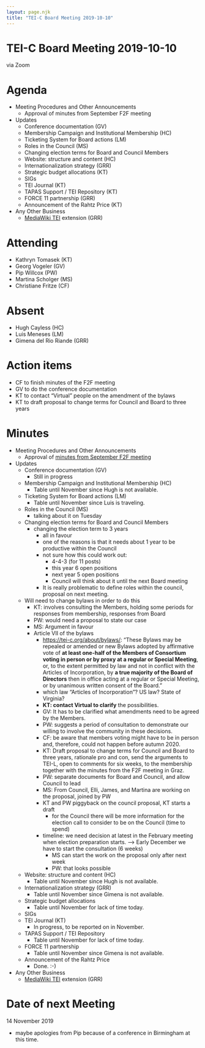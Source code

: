 ```yaml
---
layout: page.njk
title: "TEI-C Board Meeting 2019-10-10"
---
```

# TEI-C Board Meeting 2019-10-10
via Zoom


Agenda
======


* Meeting Procedures and Other Announcements
	+ Approval of minutes from September F2F meeting
* Updates
	+ Conference documentation (GV)
	+ Membership Campaign and Institutional Membership (HC)
	+ Ticketing System for Board actions (LM)
	+ Roles in the Council (MS)
	+ Changing election terms for Board and Council Members
	+ Website: structure and content (HC)
	+ Internationalization strategy (GRR)
	+ Strategic budget allocations (KT)
	+ SIGs
	+ TEI Journal (KT)
	+ TAPAS Support / TEI Repository (KT)
	+ FORCE 11 partnership (GRR)
	+ Announcement of the Rahtz Price (KT)
* Any Other Business
	+ [MediaWiki TEI](https://www.mediawiki.org/wiki/Extension:TEI) extension (GRR)


Attending
=========


* Kathryn Tomasek (KT)
* Georg Vogeler (GV)
* Pip Willcox (PW)
* Martina Scholger (MS)
* Christiane Fritze (CF)


Absent
======


* Hugh Cayless (HC)
* Luis Meneses (LM)
* Gimena del Rio Riande (GRR)


Action items
============


* CF to finish minutes of the F2F meeting
* GV to do the conference documentation
* KT to contact “Virtual” people on the amendment of the bylaws
* KT to draft proposal to change terms for Council and Board to three years


Minutes
=======


* Meeting Procedures and Other Announcements
	+ Approval of [minutes from September F2F meeting](https://tei-c.org/board/board-tei-c-face-to-face-board-meeting-2019-09-20/)
* Updates
	+ Conference documentation (GV)
		- Still in progress
	+ Membership Campaign and Institutional Membership (HC)
		- Table until November since Hugh is not available.
	+ Ticketing System for Board actions (LM)
		- Table until November since Luis is traveling.
	+ Roles in the Council (MS)
		- talking about it on Tuesday
	+ Changing election terms for Board and Council Members
		- changing the election term to 3 years
			* all in favour
			* one of the reasons is that it needs about 1 year to be productive within the Council
			* not sure how this could work out: 
				+ 4\-4\-3 (for 11 posts)
				+ this year 6 open positions
				+ next year 5 open positions
				+ Council will think about it until the next Board meeting
			* It is really problematic to define roles within the council, proposal on next meeting.
	+ Will need to change bylaws in order to do this
		- KT: involves consulting the Members, holding some periods for responses from membership, responses from Board
		- PW: would need a proposal to state our case
		- MS: Argument in favour
		- Article VII of the bylaws 
			* [https://tei\-c.org/about/bylaws/](https://tei-c.org/about/bylaws/):
			“These Bylaws may be repealed or amended or new Bylaws adopted by affirmative vote of **at least one\-half of the Members of Consortium voting in person or by proxy at a regular or Special Meeting**, or, to the extent permitted by law and not in conflict with the Articles of Incorporation, by **a true majority of the Board of Directors** then in office acting at a regular or Special Meeting, or by unanimous written consent of the Board.”
			* which law “Articles of Incorporation”? US law? State of Virginia?
			* **KT: contact Virtual to clarify** the possibilities.
			* GV: It has to be clarified what amendments need to be agreed by the Members.
			* PW: suggests a period of consultation to demonstrate our willing to involve the community in these decisions.
			* CF: be aware that members voting might have to be in person and, therefore, could not happen before autumn 2020\.
			* KT: Draft proposal to change terms for Council and Board to three years, rationale pro and con, send the arguments to TEI\-L, open to comments for six weeks, to the membership together with the minutes from the F2F meeting in Graz.
			* PW: separate documents for Board and Council, and allow Council to lead
			* MS: From Council, Elli, James, and Martina are working on the proposal, joined by PW
			* KT and PW piggyback on the council proposal, KT starts a draft
				+ for the Council there will be more information for the election call to consider to be on the Council (time to spend)
			* timeline: we need decision at latest in the February meeting when election preparation starts. \-\-\> Early December we have to start the consultation (6 weeks)
				+ MS can start the work on the proposal only after next week
				+ PW: that looks possible
	+ Website: structure and content (HC)
		- Table until November since Hugh is not available.
	+ Internationalization strategy (GRR)
		- Table until November since Gimena is not available.
	+ Strategic budget allocations
		- Table until November for lack of time today.
	+ SIGs
	+ TEI Journal (KT)
		- In progress, to be reported on in November.
	+ TAPAS Support / TEI Repository
		- Table until November for lack of time today.
	+ FORCE 11 partnership
		- Table until November since Gimena is not available.
	+ Announcement of the Rahtz Price
		- Done. :\-)
* Any Other Business
	+ [MediaWiki TEI](https://www.mediawiki.org/wiki/Extension:TEI) extension (GRR)


Date of next Meeting
====================


14 November 2019
* maybe apologies from Pip because of a conference in Birmingham at this time.
